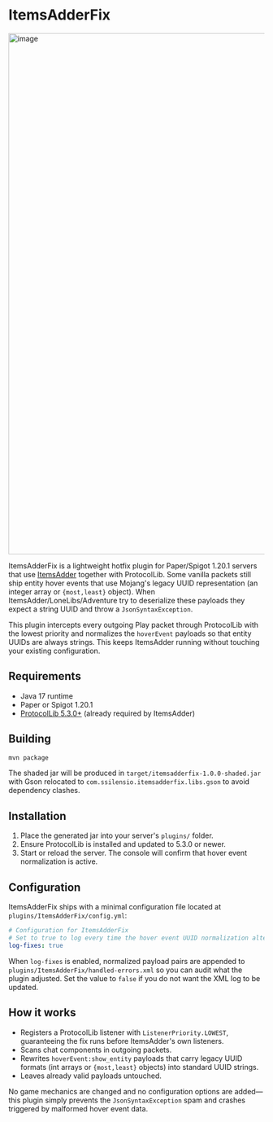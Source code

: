 # ItemsAdderFix

<img width="1024" height="1024" alt="image" src="https://github.com/user-attachments/assets/ff8fa131-fe14-4d47-8ade-3bfc71009e51" />


ItemsAdderFix is a lightweight hotfix plugin for Paper/Spigot 1.20.1 servers that use [ItemsAdder](https://www.spigotmc.org/resources/75974/) together with ProtocolLib. Some vanilla packets still ship entity hover events that use Mojang's legacy UUID representation (an integer array or `{most,least}` object). When ItemsAdder/LoneLibs/Adventure try to deserialize these payloads they expect a string UUID and throw a `JsonSyntaxException`.

This plugin intercepts every outgoing Play packet through ProtocolLib with the lowest priority and normalizes the `hoverEvent` payloads so that entity UUIDs are always strings. This keeps ItemsAdder running without touching your existing configuration.

## Requirements
- Java 17 runtime
- Paper or Spigot 1.20.1
- [ProtocolLib 5.3.0+](https://github.com/dmulloy2/ProtocolLib) (already required by ItemsAdder)

## Building
```bash
mvn package
```
The shaded jar will be produced in `target/itemsadderfix-1.0.0-shaded.jar` with Gson relocated to `com.ssilensio.itemsadderfix.libs.gson` to avoid dependency clashes.

## Installation
1. Place the generated jar into your server's `plugins/` folder.
2. Ensure ProtocolLib is installed and updated to 5.3.0 or newer.
3. Start or reload the server. The console will confirm that hover event normalization is active.

## Configuration
ItemsAdderFix ships with a minimal configuration file located at `plugins/ItemsAdderFix/config.yml`:

```yaml
# Configuration for ItemsAdderFix
# Set to true to log every time the hover event UUID normalization alters XML payloads.
log-fixes: true
```

When `log-fixes` is enabled, normalized payload pairs are appended to `plugins/ItemsAdderFix/handled-errors.xml` so you can audit what the plugin adjusted. Set the value to `false` if you do not want the XML log to be updated.

## How it works
- Registers a ProtocolLib listener with `ListenerPriority.LOWEST`, guaranteeing the fix runs before ItemsAdder's own listeners.
- Scans chat components in outgoing packets.
- Rewrites `hoverEvent:show_entity` payloads that carry legacy UUID formats (int arrays or `{most,least}` objects) into standard UUID strings.
- Leaves already valid payloads untouched.

No game mechanics are changed and no configuration options are added—this plugin simply prevents the `JsonSyntaxException` spam and crashes triggered by malformed hover event data.
